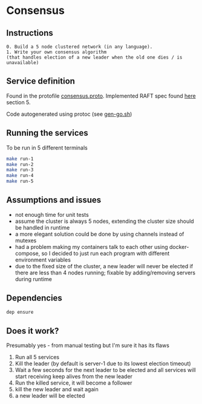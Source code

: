 # Consensus

## Instructions

    0. Build a 5 node clustered network (in any language).
    1. Write your own consensus algorithm
    (that handles election of a new leader when the old one dies / is unavailable)

## Service definition

Found in the protofile [consensus.proto](consensus.proto). Implemented RAFT spec found [here](https://raft.github.io/raft.pdf) section 5.

Code autogenerated using protoc (see [gen-go.sh](gen-go.sh))

## Running the services

To be run in 5 different terminals

```sh
make run-1
make run-2
make run-3
make run-4
make run-5
```

## Assumptions and issues

- not enough time for unit tests
- assume the cluster is always 5 nodes, extending the cluster size should be handled in runtime
- a more elegant solution could be done by using channels instead of mutexes
- had a problem making my containers talk to each other using docker-compose, so I decided to just run each program with different environment variables
- due to the fixed size of the cluster, a new leader will never  be elected if there are less than 4 nodes running; fixable by adding/removing servers during runtime

## Dependencies

```sh
dep ensure
```

## Does it work?

Presumably yes - from manual testing but I'm sure it has its flaws

1. Run all 5 services
2. Kill the leader (by default is server-1 due to its lowest election timeout)
3. Wait a few seconds for the next leader to be elected and all services will start receiving keep alives from the new leader
4. Run the killed service, it will become a follower
5. kill the new leader and wait again
6. a new leader will be elected
